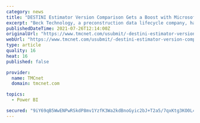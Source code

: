```yaml
---
category: news
title: "DESTINI Estimator Version Comparison Gets a Boost with Microsoft Power BI"
excerpt: "Beck Technology, a preconstruction data lifecycle company, has connected estimating data from DESTINI® Estimator, a construction estimating software, with Microsoft (News - Alert) Power BI, a data visualization platform."
publishedDateTime: 2021-07-26T12:14:00Z
originalUrl: "https://www.tmcnet.com/usubmit/-destini-estimator-version-comparison-gets-boost-with-microsoft-/2021/07/26/9416412.htm"
webUrl: "https://www.tmcnet.com/usubmit/-destini-estimator-version-comparison-gets-boost-with-microsoft-/2021/07/26/9416412.htm"
type: article
quality: 16
heat: 16
published: false

provider:
  name: TMCnet
  domain: tmcnet.com

topics:
  - Power BI

secured: "9iY69qB5WwENPwRSkdP8mv1YzfK3Wa2kdBnoGyic2bJ+T2a5/7qxKtg3KO0L44Pdn4HhXSFrWEP08WmuF2/Z3UhQwg3yYix2Cvxl82angoAcRv8nUDeVLQ96ehBYUj5ddeSXI5z8k/hILFAlYGfgD/weMr/2biU9h39JCtj09+Mxa9I1noKLpWk22YYmAGwdiGmtZTbi7+NTIyBV2RSExEV65INvrtWZRalSPEITNwWwEs5SwnbnIPyS3r29ec5giK63wtufzPvpSiUb9/sMGPGINeIdT3KAsnd6EDm2PNcxoYOqCdb+cCzjFl3HHfga6XZ2M2/u/QmsyauFEYzuVLV3SEKyyw7BUD7GurcLR4w=;mrr1I4Qh8H67VnNtBqRYvw=="
---
```


